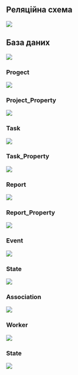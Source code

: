 ## Реляційна схема
<img src = './images/diagram.png'/>

## База даних

<img src = './images/database.PNG'/>

### Progect
<img src = './images/project.PNG'/>

### Project_Property
<img src = './images/project_property.PNG'/>

### Task
<img src = './images/task.PNG'/>

### Task_Property
<img src = './images/task_property.PNG'/>

### Report
<img src = './images/report.PNG'/>

### Report_Property
<img src = './images/report_property.PNG'/>

### Event
<img src = './images/event.PNG'/>

### State
<img src = './images/state.PNG'/>

### Association
<img src = './images/association.PNG'/>

### Worker
<img src = './images/worker.PNG'/>

### State
<img src = './images/state.PNG'/>
